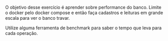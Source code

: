 O objetivo desse exercício é aprender sobre performance do banco. Limite o docker pelo
docker compose e então faça cadastros e leituras em grande escala para ver o banco travar.

Utilize alguma ferramenta de benchmark para saber o tempo que leva para cada operação.

